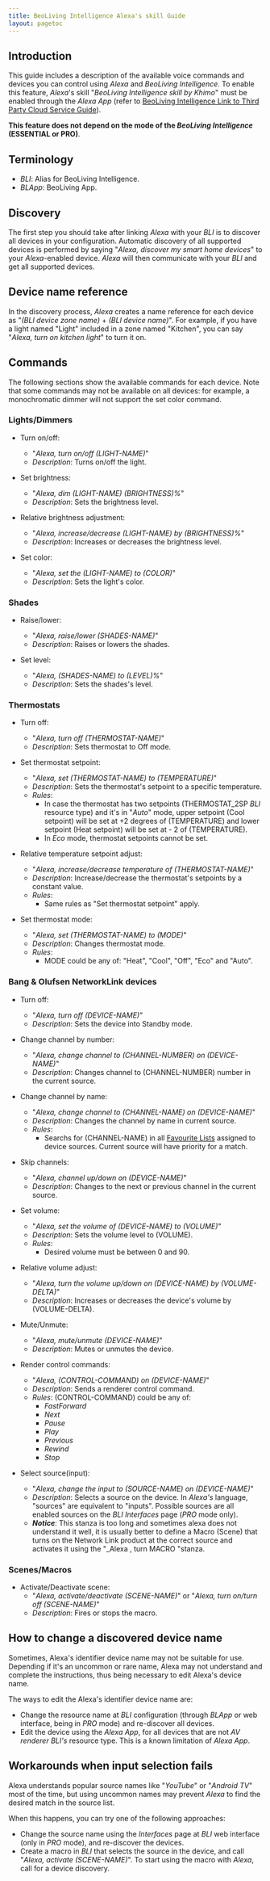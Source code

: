 ```yaml
---
title: BeoLiving Intelligence Alexa's skill Guide
layout: pagetoc
---
```


## Introduction

This guide includes a description of the available voice commands and devices you can control using _Alexa_ and _BeoLiving Intelligence_. To enable this feature, _Alexa_'s skill "_BeoLiving Intelligence skill by Khimo_" must be enabled through the _Alexa App_ (refer to [BeoLiving Intelligence Link to Third Party Cloud Service Guide](bli-link-third-party-service.md)). 

**This feature does not depend on the mode of the _BeoLiving Intelligence_ (ESSENTIAL or PRO)**.
 
## Terminology

+ _BLI_: Alias for BeoLiving Intelligence.
+ _BLApp_: BeoLiving App.

## Discovery

The first step you should take after linking _Alexa_ with your _BLI_ is to discover all devices in your configuration. Automatic discovery of all supported devices is performed by saying "_Alexa, discover my smart home devices_" to your _Alexa_-enabled device. _Alexa_ will then communicate with your _BLI_ and get all supported devices. 

## Device name reference

In the discovery process, _Alexa_ creates a name reference for each device as "_(BLI device zone name)_ \+ _(BLI device name)_".
For example, if you have a light named "Light" included in a zone named "Kitchen", you can say "_Alexa, turn on kitchen light_" to turn it on.

## Commands

The following sections show the available commands for each device. Note that some commands may not be available on all devices: for example, a monochromatic dimmer will not support the set color command.

### Lights/Dimmers

+ Turn on/off: 
  + "_Alexa, turn on/off (LIGHT-NAME)_"
  + _Description_: Turns on/off the light.

+ Set brightness: 
  + "_Alexa, dim (LIGHT-NAME) (BRIGHTNESS)%_"
  + _Description_: Sets the brightness level.

+ Relative brightness adjustment: 
  + "_Alexa, increase/decrease (LIGHT-NAME) by (BRIGHTNESS)%_"
  + _Description_: Increases or decreases the brightness level.

+ Set color: 
  + "_Alexa, set the (LIGHT-NAME) to (COLOR)_"
  + _Description_: Sets the light's color.

### Shades

+ Raise/lower: 
  + "_Alexa, raise/lower (SHADES-NAME)_"
  + _Description_: Raises or lowers the shades.

+ Set level: 
  + "_Alexa, (SHADES-NAME) to (LEVEL)%_"
  + _Description_: Sets the shades's level.


### Thermostats

+ Turn off: 
  + "_Alexa, turn off (THERMOSTAT-NAME)_"
  + _Description_: Sets thermostat to Off mode.

+ Set thermostat setpoint:
  + "_Alexa, set (THERMOSTAT-NAME) to (TEMPERATURE)_"
  + _Description_: Sets the thermostat's setpoint to a specific temperature.
  + _Rules_:
    + In case the thermostat has two setpoints (THERMOSTAT\_2SP _BLI_ resource type) and it's in "_Auto_" mode, upper setpoint (Cool setpoint) will be set at +2 degrees of (TEMPERATURE) and lower setpoint (Heat setpoint) will be set at - 2 of (TEMPERATURE). 
    + In _Eco_ mode, thermostat setpoints cannot be set.

+ Relative temperature setpoint adjust:
  + "_Alexa, increase/decrease temperature of (THERMOSTAT-NAME)_"
  + _Description_: Increase/decrease the thermostat's setpoints by a constant value.
  + _Rules_:
    + Same rules as "Set thermostat setpoint" apply.

+ Set thermostat mode:
  + "_Alexa, set (THERMOSTAT-NAME) to (MODE)_"
  + _Description_: Changes thermostat mode.
  + _Rules_:
    + MODE could be any of: "Heat", "Cool", "Off", "Eco" and "Auto".

### Bang & Olufsen NetworkLink devices 

+ Turn off: 
  + "_Alexa, turn off (DEVICE-NAME)_"
  + _Description_: Sets the device into Standby mode.

+ Change channel by number:
  + "_Alexa, change channel to (CHANNEL-NUMBER) on (DEVICE-NAME)_"
  + _Description_: Changes channel to (CHANNEL-NUMBER) number in the current source.

+ Change channel by name:
  + "_Alexa, change channel to (CHANNEL-NAME) on (DEVICE-NAME)_"
  + _Description_: Changes the channel by name in current source.
  + _Rules_:
    + Searchs for (CHANNEL-NAME) in all [Favourite Lists](bli-pro-user-guide/#fav-list) assigned to device sources. Current source will have priority for a match.

+ Skip channels:
  + "_Alexa, channel up/down on (DEVICE-NAME)_"
  + _Description_: Changes to the next or previous channel in the current source.
  
+ Set volume:
  + "_Alexa, set the volume of (DEVICE-NAME) to (VOLUME)_"
  + _Description_: Sets the volume level to (VOLUME).
  + _Rules_:
    + Desired volume must be between 0 and 90.

+ Relative volume adjust:
  + "_Alexa, turn the volume up/down on (DEVICE-NAME) by (VOLUME-DELTA)_"
  + _Description_: Increases or decreases the device's volume by (VOLUME-DELTA).

+ Mute/Unmute:
  + "_Alexa, mute/unmute (DEVICE-NAME)_"
  + _Description_: Mutes or unmutes the device.

+ Render control commands:
  + "_Alexa, (CONTROL-COMMAND) on (DEVICE-NAME)_"
  + _Description_: Sends a renderer control command.
  + _Rules_: (CONTROL-COMMAND) could be any of:
    + _FastForward_
    + _Next_
    + _Pause_
    + _Play_
    + _Previous_
    + _Rewind_
    + _Stop_

+ Select source(input):
  + "_Alexa, change the input to (SOURCE-NAME) on (DEVICE-NAME)_"
  + _Description_: Selects a source on the device. In _Alexa's_ language, "sources" are equivalent to "inputs". Possible sources are all enabled sources on the _BLI_ _Interfaces_ page (_PRO_ mode only).
  + **_Notice_**: This stanza is too long and sometimes alexa does not understand it well, it is usually better to define a Macro (Scene) that turns on the Network Link product at the correct source and activates it using the "_Alexa , turn MACRO "stanza.
  
### Scenes/Macros

+ Activate/Deactivate scene:
  + "_Alexa, activate/deactivate (SCENE-NAME)_" or "_Alexa, turn on/turn off (SCENE-NAME)_"
  + _Description_: Fires or stops the macro.  

## How to change a discovered device name

Sometimes, Alexa's identifier device name may not be suitable for use. Depending if it's an uncommon or rare name, Alexa may not understand and complete the instructions, thus being necessary to edit Alexa's device name.

The ways to edit the Alexa's identifier device name are:
  + Change the resource name at _BLI_ configuration (through _BLApp_ or web interface, being in _PRO_ mode) and re-discover all devices.
  + Edit the device using the _Alexa App_, for all devices that are not _AV renderer_ _BLI's_ resource type. This is a known limitation of _Alexa App_.  
  
## Workarounds when input selection fails

Alexa understands popular source names like "_YouTube_" or "_Android TV_" most of the time, but using uncommon names may prevent _Alexa_ to find the desired match in the source list.

When this happens, you can try one of the following approaches:

+ Change the source name using the _Interfaces_ page at _BLI_ web interface (only in _PRO_ mode), and re-discover the devices.
+ Create a macro in _BLI_ that selects the source in the device, and call "_Alexa, activate (SCENE-NAME)_". To start using the macro with _Alexa_, 
call for a device discovery.
